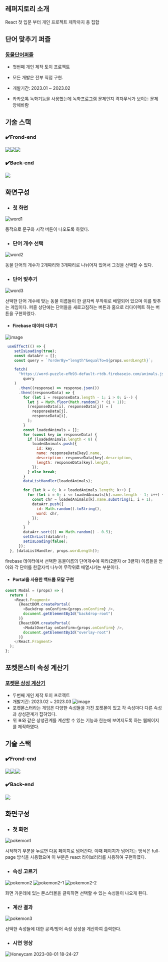 ## 레퍼지토리 소개

React 첫 입문 부터 개인 프로젝트 제작까지 총 집합

## 단어 맞추기 퍼즐
### [동물단어퍼즐](https://github.com/zenu98/ReactStudy/tree/main/toy-project/word-puzzle)
- 첫번째 개인 제작 토이 프로젝트
- 모든 개발은 전부 직접 구현.
- 개발기간: 2023.01 ~ 2023.02

- 카카오톡 녹화기능을 사용했는데 녹화프로그램 문제인지 격자무늬가 보이는 문제 양해바람


## 기술 스택

### ✔️Frond-end
<img src="https://img.shields.io/badge/React-61DAFB?style=for-the-badge&logo=React&logoColor=black"><img src="https://img.shields.io/badge/Css-1572B6?style=for-the-badge&logo=Css&logoColor=white"><img src="https://img.shields.io/badge/Redux-764ABC?style=for-the-badge&logo=Redux&logoColor=purple">
### ✔️Back-end
<img src="https://img.shields.io/badge/Firebase-FFCA28?style=for-the-badge&logo=Firebase&logoColor=white">


## 화면구성

- ### 첫 화면
![word1](https://github.com/zenu98/ReactStudy/assets/90780629/9b26683a-3d58-4afb-8976-fc69970c5f8a)

동적으로 문구와 시작 버튼이 나오도록 하였다.

- ### 단어 개수 선택

![word2](https://github.com/zenu98/ReactStudy/assets/90780629/7fbd385c-595a-4b23-b523-af7d5dacabc6)

동물 단어의 개수가 2개짜리와 3개짜리로 나뉘어져 있어서 그것을 선택할 수  있다.

- ### 단어 맞추기
![word3](https://github.com/zenu98/ReactStudy/assets/90780629/9f7411bd-f05c-4be4-a9d7-4daf1a728be3)

선택한 단어 개수에 맞는 동물 이름들이 한 글자씩 무작위로 배열되어 있으며 이를 맞추는 게임이다.
퍼즐 상단에는 단어들을 새로고침하는 버튼과 홈으로 리다이렉트 하는 버튼을 구현하였다.

- #### Firebase 데이터 다루기

![image](https://github.com/zenu98/ReactStudy/assets/90780629/2c722322-cd68-408f-a010-eabeadf24e89)

```javascript
 useEffect(() => {
    setIsLoading(true);
    const dataArr = [];
    const query = `?orderBy="length"&equalTo=${props.wordLength}`;

    fetch(
      "https://word-puzzle-efb93-default-rtdb.firebaseio.com/animals.json" +
        query
    )
      .then((response) => response.json())
      .then((responseData) => {
        for (let i = responseData.length - 1; i > 0; i--) {
          let j = Math.floor(Math.random() * (i + 1));
          [responseData[i], responseData[j]] = [
            responseData[j],
            responseData[i],
          ];
        }
        const loadedAnimals = [];
        for (const key in responseData) {
          if (loadedAnimals.length < 8) {
            loadedAnimals.push({
              id: key,
              name: responseData[key].name,
              description: responseData[key].description,
              length: responseData[key].length,
            });
          } else break;
        }
        dataListHandler(loadedAnimals);

        for (let k = 0; k < loadedAnimals.length; k++) {
          for (let i = 0; i <= loadedAnimals[k].name.length - 1; i++) {
            const chr = loadedAnimals[k].name.substring(i, i + 1);
            dataArr.push({
              id: Math.random().toString(),
              word: chr,
            });
          }
        }
        dataArr.sort(() => Math.random() - 0.5);
        setChrList(dataArr);
        setIsLoading(false);
      });
  }, [dataListHandler, props.wordLength]);
```
firebase 데이터에서 선택한 동물이름의 단어개수에 따라(2글자 or 3글자) 이름들을 받아와 각 단어를 한글자씩 나누어 무작위로 배열시키는 부분이다.

- #### Portal을 사용한 백드롭 모달 구현
```javascript
const Modal = (props) => {
  return (
    <React.Fragment>
      {ReactDOM.createPortal(
        <Backdrop onConfirm={props.onConfirm} />,
        document.getElementById("backdrop-root")
      )}
      {ReactDOM.createPortal(
        <ModalOverlay onConfirm={props.onConfirm} />,
        document.getElementById("overlay-root")
      )}
    </React.Fragment>
  );
};
```


## 포켓몬스터 속성 계산기
### [포켓몬 상성 계산기](https://github.com/zenu98/ReactStudy/tree/main/toy-project/poke-element)
- 두번째 개인 제작 토이 프로젝트
- 개발기간: 2023.02 ~ 2023.03
![image](https://github.com/zenu98/ReactStudy/assets/90780629/ca187c3b-9f5c-4e11-bcf1-30fad3a5b59e)
- 포켓몬스터라는 게임은 다양한 속성들을 가진 포켓몬이 있고 각 속성마다 다른 속성과 상성관계가 잡혀있다.
- 위 표와 같은 상성관계를 계산할 수 있는 기능과 한눈에 보여지도록 하는 웹페이지를 제작하였다.

## 기술 스택

### ✔️Frond-end
<img src="https://img.shields.io/badge/React-61DAFB?style=for-the-badge&logo=React&logoColor=black"><img src="https://img.shields.io/badge/Css-1572B6?style=for-the-badge&logo=Css&logoColor=white"><img src="https://img.shields.io/badge/Redux-764ABC?style=for-the-badge&logo=Redux&logoColor=purple">
### ✔️Back-end
<img src="https://img.shields.io/badge/Firebase-FFCA28?style=for-the-badge&logo=Firebase&logoColor=white">


## 화면구성

- ### 첫 화면
![pokemon1](https://github.com/zenu98/ReactStudy/assets/90780629/f31eb3ed-5bca-4af2-b12c-b3d9dc4f5500)

시작하기 부분을 누르면 다음 페이지로 넘어간다. 이때 페이지가 넘어가는 방식은 full-page 방식을 사용했으며 이 부분은 react 라이브러리를 사용하여 구현하였다.

- ### 속성 고르기

![pokemon2](https://github.com/zenu98/ReactStudy/assets/90780629/974651ef-8672-4bfd-949c-91846ca4a56d)
![pokemon2-1](https://github.com/zenu98/ReactStudy/assets/90780629/55d4f5df-b981-4c94-ba0f-642dd9441259)
![pokemon2-2](https://github.com/zenu98/ReactStudy/assets/90780629/1279402b-ca62-4c34-9f3c-82794e48db4c)

화면 가운데에 있는 몬스터볼을 클릭하면 선택할 수 있는 속성들이 나오게 된다. 


- ### 계산 결과
![pokemon3](https://github.com/zenu98/ReactStudy/assets/90780629/2b850f6e-4fa0-41f1-b778-30820f7ac24b)

선택한 속성들에 대한 공격/방어 속성 상성을 계산하여 출력한다.

- ### 시연 영상
![Honeycam 2023-08-01 18-24-27](https://github.com/zenu98/ReactStudy/assets/90780629/b7dae3eb-ee33-4c3a-afbb-020ef0422ecf)





